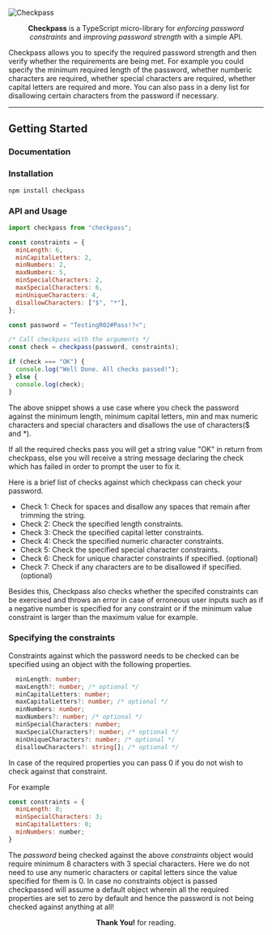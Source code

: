 ![Checkpass](https://drive.google.com/uc?export=view&id=1qlrqFN9n_MygH97Zo2DJzdhjKi38dF2w)

<p style="text-align:center">
  <b>Checkpass</b> is a TypeScript micro-library for <i>enforcing password constraints</i> and <i>improving password strength</i> with a simple API.
</p>

Checkpass allows you to specify the required password strength and then verify
whether the requirements are being met. For example you could specify the minimum
required length of the password, whether numberic characters are required, whether special characters are required, whether capital letters are required and more.
You can also pass in a deny list for disallowing certain characters from the password if necessary.

---

## Getting Started

### Documentation

### Installation

```
npm install checkpass
```

### API and Usage

```javascript
import checkpass from "checkpass";

const constraints = {
  minLength: 6,
  minCapitalLetters: 2,
  minNumbers: 2,
  maxNumbers: 5,
  minSpecialCharacters: 2,
  maxSpecialCharacters: 6,
  minUniqueCharacters: 4,
  disallowCharacters: ["$", "*"],
};

const password = "TestingR02#Pass!?<";

/* Call checkpass with the arguments */
const check = checkpass(password, constraints);

if (check === "OK") {
  console.log("Well Done. All checks passed!");
} else {
  console.log(check);
}
```

The above snippet shows a use case where you check the password against the minimum length,
minimum capital letters, min and max numeric characters and special characters and disallows the
use of characters($ and \*).

If all the required checks pass you will get a string value "OK" in return from checkpass, else you will
receive a string message declaring the check which has failed in order to prompt the user to fix it.

Here is a brief list of checks against which checkpass can check your password.

- Check 1: Check for spaces and disallow any spaces that remain after trimming the string.
- Check 2: Check the specified length constraints.
- Check 3: Check the specified capital letter constraints.
- Check 4: Check the specified numeric character constraints.
- Check 5: Check the specified special character constraints.
- Check 6: Check for unique character constraints if specified. (optional)
- Check 7: Check if any characters are to be disallowed if specified. (optional)

Besides this, Checkpass also checks whether the specifed constraints can be exercised and throws an error in case of erroneous user inputs such as
if a negative number is specified for any constraint or if the minimum value constraint is larger than the maximum value for example.

### Specifying the constraints

Constraints against which the password needs to be checked can be specified using an object with the following properties.

```typescript
  minLength: number;
  maxLength?: number; /* optional */
  minCapitalLetters: number;
  maxCapitalLetters?: number; /* optional */
  minNumbers: number;
  maxNumbers?: number; /* optional */
  minSpecialCharacters: number;
  maxSpecialCharacters?: number; /* optional */
  minUniqueCharacters?: number; /* optional */
  disallowCharacters?: string[]; /* optional */
```

In case of the required properties you can pass 0 if you do not wish to check against
that constraint.

For example

```javascript
const constraints = {
  minLength: 8;
  minSpecialCharacters: 3;
  minCapitalLetters: 0;
  minNumbers: number;
}
```

The _password_ being checked against the above _constraints_ object would require minimum 8 characters with 3 special characters. Here we do not need to use any numeric characters or capital letters since the value specified for them is 0.
In case no constraints object is passed checkpassed will assume a default object wherein all the required properties are set to zero by default and hence the password is not being checked against anything at all!

<p style="text-align: center"><b>Thank You!</b> for reading.</p>
